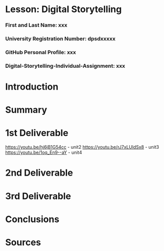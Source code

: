 # Lesson: Digital Storytelling

### First and Last Name: xxx
### University Registration Number: dpsdxxxxx
### GitHub Personal Profile: xxx
### Digital-Storytelling-Individual-Assignment: xxx

# Introduction



# Summary


# 1st Deliverable
https://youtu.be/hj6jB1G54cc - unit2
https://youtu.be/rJ7xLUldSx8 - unit3
https://youtu.be/1oq_En9--aY - unit4
# 2nd Deliverable


# 3rd Deliverable 


# Conclusions


# Sources
